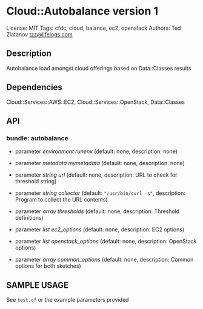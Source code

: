 # Cloud::Autobalance version 1

License: MIT
Tags: cfdc, cloud, balance, ec2, openstack
Authors: Ted Zlatanov <tzz@lifelogs.com>

## Description
Autobalance load amongst cloud offerings based on Data::Classes results

## Dependencies
Cloud::Services::AWS::EC2, Cloud::Services::OpenStack, Data::Classes

## API
### bundle: autobalance
* parameter _environment_ *runenv* (default: none, description: none)

* parameter _metadata_ *mymetadata* (default: none, description: none)

* parameter _string_ *url* (default: none, description: URL to check for threshold string)

* parameter _string_ *collector* (default: `"/usr/bin/curl -s"`, description: Program to collect the URL contents)

* parameter _array_ *thresholds* (default: none, description: Threshold definitions)

* parameter _list_ *ec2_options* (default: none, description: EC2 options)

* parameter _list_ *openstack_options* (default: none, description: OpenStack options)

* parameter _array_ *common_options* (default: none, description: Common options for both sketches)


## SAMPLE USAGE
See `test.cf` or the example parameters provided

